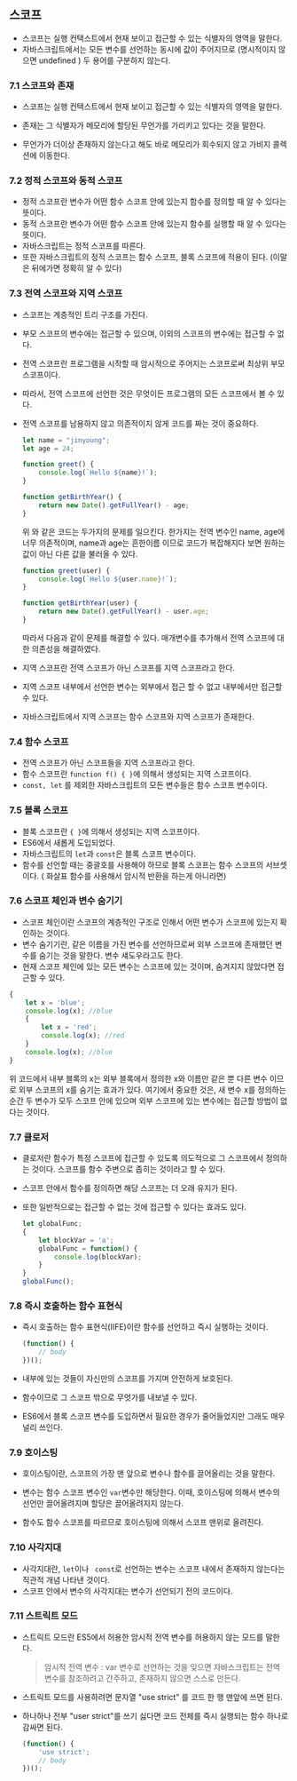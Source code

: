 ## 스코프

- 스코프는 실행 컨택스트에서 현재 보이고 접근할 수 있는 식별자의 영역을 말한다.
- 자바스크립트에서는 모든 변수를 선언하는 동시에 값이 주어지므로 (명시적이지 않으면 undefined ) 두 용어를 구분하지 않는다.



### 7.1 스코프와 존재

- 스코프는 실행 컨택스트에서 현재 보이고 접근할 수 있는 식별자의 영역을 말한다.
- 존재는 그 식별자가 메모리에 할당된 무언가를 가리키고 있다는 것을 말한다.

- 무언가가 더이상 존재하지 않는다고 해도 바로 메모리가 회수되지 않고 가비지 콜렉션에 이동한다.



### 7.2 정적 스코프와 동적 스코프

- 정적 스코프란 변수가 어떤 함수 스코프 안에 있는지 함수를 정의할 때 알 수 있다는 뜻이다.
- 동적 스코프란 변수가 어떤 함수 스코프 안에 있는지 함수를 실행할 때 알 수 있다는 뜻이다.
- 자바스크립트는 정적 스코프를 따른다.
- 또한 자바스크립트의 정적 스코프는 함수 스코프, 블록 스코프에 적용이 된다. (이말은 뒤에가면 정확히 알 수 있다)



### 7.3 전역 스코프와 지역 스코프

- 스코프는 계층적인 트리 구조를 가진다.
- 부모 스코프의 변수에는 접근할 수 있으며, 이외의 스코프의 변수에는 접근할 수 없다.



- 전역 스코프란 프로그램을 시작할 때 암시적으로 주어지는 스코프로써 최상위 부모 스코프이다.
- 따라서, 전역 스코프에 선언한 것은 무엇이든 프로그램의 모든 스코프에서 볼 수 있다.

- 전역 스코프를 남용하지 않고 의존적이지 않게 코드를 짜는 것이 중요하다.

  ```js
  let name = "jinyoung";
  let age = 24;
  
  function greet() {
      console.log(`Hello ${name}!`);
  }
  
  function getBirthYear() {
      return new Date().getFullYear() - age;
  }
  ```

  위 와 같은 코드는 두가지의 문제를 일으킨다. 한가지는 전역 변수인 name, age에 너무 의존적이며,  name과 age는 흔한이름 이므로 코드가 복잡해지다 보면 원하는 값이 아닌 다른 값을 불러올 수 있다.

  ```javascript
  function greet(user) {
      console.log(`Hello ${user.name}!`);
  }
  
  function getBirthYear(user) {
      return new Date().getFullYear() - user.age;
  }
  ```

  따라서 다음과 같이 문제를 해결할 수 있다. 매개변수를 추가해서 전역 스코프에 대한 의존성을 해결하였다.



- 지역 스코프란 전역 스코프가 아닌 스코프를 지역 스코프라고 한다.

- 지역 스코프 내부에서 선언한 변수는 외부에서 접근 할 수 없고 내부에서만 접근할 수 있다.

- 자바스크립트에서 지역 스코프는 함수 스코프와 지역 스코프가 존재한다.


### 7.4 함수 스코프

- 전역 스코프가 아닌 스코프들을 지역 스코프라고 한다.
- 함수 스코프란 `function f() { }`에 의해서 생성되는 지역 스코프이다.
-  `const, let` 를 제외한 자바스크립트의 모든 변수들은 함수 스코프 변수이다.



### 7.5 블록 스코프

- 블록 스코프란 `{ }`에 의해서 생성되는 지역 스코프이다.
- ES6에서 새롭게 도입되었다.
- 자바스크립트의 `let`과 `const`은 블록 스코프 변수이다.
- 함수를 선언할 때는 중괄호를 사용해야 하므로 블록 스코프는 함수 스코프의 서브셋이다. ( 화살표 함수를 사용해서 암시적 반환을 하는게 아니라면)



### 7.6 스코프 체인과 변수 숨기기

- 스코프 체인이란 스코프의 계층적인 구조로 인해서 어떤 변수가 스코프에 있는지 확인하는 것이다.
- 변수 숨기기란, 같은 이름을 가진 변수를 선언하므로써 외부 스코프에 존재했던 변수를 숨기는 것을 말한다. 변수 섀도우라고도 한다.
- 현재 스코프 체인에 있는 모든 변수는 스코프에 있는 것이며, 숨겨지지 않았다면 접근할 수 있다.

```javascript
{
    let x = 'blue';
    console.log(x); //blue
    {
        let x = 'red';
        console.log(x); //red
    }
    console.log(x); //blue
}
```

 위 코드에서 내부 블록의 x는 외부 블록에서 정의한 x와 이름만 같은 뿐 다른 변수 이므로 외부 스코프의 x를 숨기는 효과가 있다. 여기에서 중요한 것은, 새 변수 x를 정의하는 순간 두 변수가 모두 스코프 안에 있으며 외부 스코프에 있는 변수에는 접근할 방법이 없다는 것이다.



### 7.7 클로저

- 클로저란 함수가 특정 스코프에 접근할 수 있도록 의도적으로 그 스코프에서 정의하는 것이다. 스코프를 함수 주변으로 좁히는 것이라고 할 수 있다.

- 스코프 안에서 함수를 정의하면 해당 스코프는 더 오래 유지가 된다.

- 또한 일반적으로는 접근할 수 없는 것에 접근할 수 있다는 효과도 있다.

  ```javascript
  let globalFunc;
  {
      let blockVar = 'a';
      globalFunc = function() {
          console.log(blockVar);
      }
  }
  globalFunc();
  ```


### 7.8 즉시 호출하는 함수 표현식

- 즉시 호출하는 함수 표현식(IIFE)이란 함수를 선언하고 즉시 실행하는 것이다.

  ```javascript
  (function() {
      // body
  })();
  ```

- 내부에 있는 것들이 자신만의 스코프를 가지며 안전하게 보호된다.
- 함수이므로 그 스코프 밖으로 무엇가를 내보낼 수 있다.
- ES6에서 블록 스코프 변수를 도입하면서 필요한 경우가 줄어들었지만 그래도 매우 널리 쓰인다.



### 7.9 호이스팅

- 호이스팅이란,  스코프의 가장 맨 앞으로 변수나 함수를 끌어올리는 것을 말한다.

- 변수는 함수 스코프 변수인 `var`변수만 해당한다.  이때, 호이스팅에 의해서 변수의 선언만 끌어올려지며 할당은 끌어올려지지 않는다.
- 함수도 함수 스코프를 따르므로 호이스팅에 의해서 스코프 맨위로 올려진다.



### 7.10 사각지대

- 사각지대란, `let`이나 ` const`로 선언하는 변수는 스코프 내에서 존재하지 않는다는 직관적 개념 나타낸 것이다.
- 스코프 안에서 변수의 사각지대는 변수가 선언되기 전의 코드이다.



### 7.11 스트릭트 모드

- 스트릭트 모드란 ES5에서 허용한 암시적 전역 변수를 허용하지 않는 모드를 말한다.

  > 암시적 전역 변수 : var 변수로 선언하는 것을 잊으면 자바스크립트는 전역 변수를 참조하려고 간주하고, 존재하지 않으면 스스로 만든다.

- 스트릭트 모드를 사용하려면 문자열 "use strict" 를 코드 한 행 맨앞에 쓰면 된다.

- 하나하나 전부 "user strict"를 쓰기 싫다면 코드 전체를 즉시 실행되는 함수 하나로 감싸면 된다.

  ```javascript
  (function() {
      'use strict';
      // body
  })();
  ```


